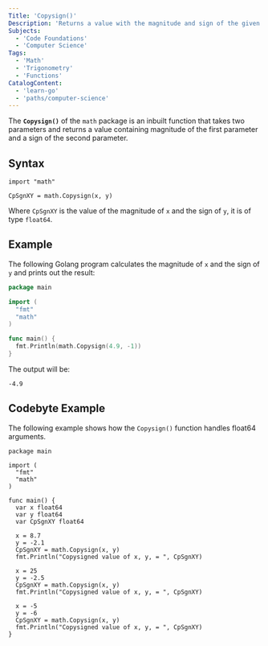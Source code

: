 ```yaml
---
Title: 'Copysign()'
Description: 'Returns a value with the magnitude and sign of the given arguments.'
Subjects:
  - 'Code Foundations'
  - 'Computer Science'
Tags:
  - 'Math'
  - 'Trigonometry'
  - 'Functions'
CatalogContent:
  - 'learn-go'
  - 'paths/computer-science'
---
```


The **`Copysign()`** of the `math` package is an inbuilt function that takes two parameters and returns a value containing magnitude of the first parameter and a sign of the second parameter.

## Syntax

```pseudo
import "math"

CpSgnXY = math.Copysign(x, y)
```

Where `CpSgnXY` is the value of the magnitude of `x` and the sign of `y`, it is of type `float64`.

## Example

The following Golang program calculates the magnitude of `x` and the sign of `y` and prints out the result:

```go
package main

import (
  "fmt"
  "math"
)

func main() {
  fmt.Println(math.Copysign(4.9, -1))
}
```

The output will be:

```shell
-4.9
```

## Codebyte Example

The following example shows how the `Copysign()` function handles float64 arguments.

```codebyte/golang
package main

import (
  "fmt"
  "math"
)

func main() {
  var x float64
  var y float64
  var CpSgnXY float64

  x = 8.7
  y = -2.1
  CpSgnXY = math.Copysign(x, y)
  fmt.Println("Copysigned value of x, y, = ", CpSgnXY)

  x = 25
  y = -2.5
  CpSgnXY = math.Copysign(x, y)
  fmt.Println("Copysigned value of x, y, = ", CpSgnXY)

  x = -5
  y = -6
  CpSgnXY = math.Copysign(x, y)
  fmt.Println("Copysigned value of x, y, = ", CpSgnXY)
}
```
